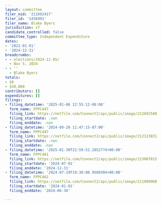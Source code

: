 ```yaml
---
layout: committee
filer_nid: '211692417'
filer_id: '1436991'
filer_name: Blake Byers
jurisdiction: sf
candidate_controlled: false
committee_type: Independent Expenditure
dates:
- '2022-01-01'
- '2024-12-31'
breadcrumbs:
- - elections/2024-11-05/
  - Nov 5, 2024
- - ''
  - Blake Byers
totals:
- $0
- $50,000
contributors: []
expenditures: []
filings:
- filing_datetime: '2025-01-06 12:55:12-08:00'
  form_name: FPPC497
  filing_link: https://netfile.com/Connect2/api/public/image/212692588
  filing_startdate: .nan
  filing_enddate: .nan
- filing_datetime: '2024-09-20 11:47:15-07:00'
  form_name: FPPC497
  filing_link: https://netfile.com/Connect2/api/public/image/212123831
  filing_startdate: .nan
  filing_enddate: .nan
- filing_datetime: '2025-01-30T22:59:52.2852774+00:00'
  form_name: FPPC461
  filing_link: https://netfile.com/Connect2/api/public/image/213007815
  filing_startdate: '2024-07-01'
  filing_enddate: '2024-12-31'
- filing_datetime: '2024-07-29T19:30:08.9580304+00:00'
  form_name: FPPC461
  filing_link: https://netfile.com/Connect2/api/public/image/211800908
  filing_startdate: '2024-01-01'
  filing_enddate: '2024-06-30'

---
```

